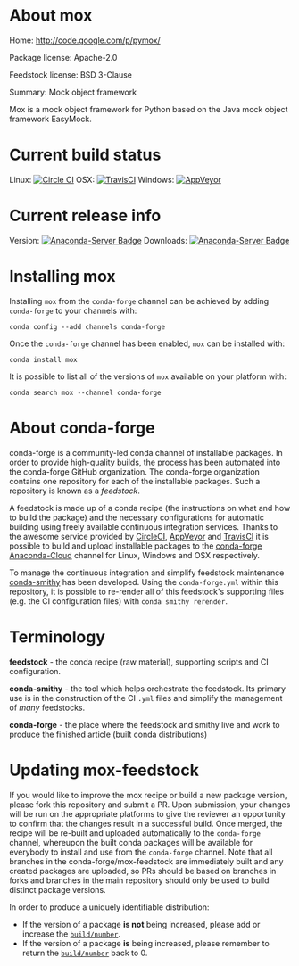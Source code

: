 About mox
=========

Home: http://code.google.com/p/pymox/

Package license: Apache-2.0

Feedstock license: BSD 3-Clause

Summary: Mock object framework

Mox is a mock object framework for Python based on the Java mock
object framework EasyMock.


Current build status
====================

Linux: [![Circle CI](https://circleci.com/gh/conda-forge/mox-feedstock.svg?style=shield)](https://circleci.com/gh/conda-forge/mox-feedstock)
OSX: [![TravisCI](https://travis-ci.org/conda-forge/mox-feedstock.svg?branch=master)](https://travis-ci.org/conda-forge/mox-feedstock)
Windows: [![AppVeyor](https://ci.appveyor.com/api/projects/status/github/conda-forge/mox-feedstock?svg=True)](https://ci.appveyor.com/project/conda-forge/mox-feedstock/branch/master)

Current release info
====================
Version: [![Anaconda-Server Badge](https://anaconda.org/conda-forge/mox/badges/version.svg)](https://anaconda.org/conda-forge/mox)
Downloads: [![Anaconda-Server Badge](https://anaconda.org/conda-forge/mox/badges/downloads.svg)](https://anaconda.org/conda-forge/mox)

Installing mox
==============

Installing `mox` from the `conda-forge` channel can be achieved by adding `conda-forge` to your channels with:

```
conda config --add channels conda-forge
```

Once the `conda-forge` channel has been enabled, `mox` can be installed with:

```
conda install mox
```

It is possible to list all of the versions of `mox` available on your platform with:

```
conda search mox --channel conda-forge
```


About conda-forge
=================

conda-forge is a community-led conda channel of installable packages.
In order to provide high-quality builds, the process has been automated into the
conda-forge GitHub organization. The conda-forge organization contains one repository
for each of the installable packages. Such a repository is known as a *feedstock*.

A feedstock is made up of a conda recipe (the instructions on what and how to build
the package) and the necessary configurations for automatic building using freely
available continuous integration services. Thanks to the awesome service provided by
[CircleCI](https://circleci.com/), [AppVeyor](http://www.appveyor.com/)
and [TravisCI](https://travis-ci.org/) it is possible to build and upload installable
packages to the [conda-forge](https://anaconda.org/conda-forge)
[Anaconda-Cloud](http://docs.anaconda.org/) channel for Linux, Windows and OSX respectively.

To manage the continuous integration and simplify feedstock maintenance
[conda-smithy](http://github.com/conda-forge/conda-smithy) has been developed.
Using the ``conda-forge.yml`` within this repository, it is possible to re-render all of
this feedstock's supporting files (e.g. the CI configuration files) with ``conda smithy rerender``.


Terminology
===========

**feedstock** - the conda recipe (raw material), supporting scripts and CI configuration.

**conda-smithy** - the tool which helps orchestrate the feedstock.
                   Its primary use is in the construction of the CI ``.yml`` files
                   and simplify the management of *many* feedstocks.

**conda-forge** - the place where the feedstock and smithy live and work to
                  produce the finished article (built conda distributions)


Updating mox-feedstock
======================

If you would like to improve the mox recipe or build a new
package version, please fork this repository and submit a PR. Upon submission,
your changes will be run on the appropriate platforms to give the reviewer an
opportunity to confirm that the changes result in a successful build. Once
merged, the recipe will be re-built and uploaded automatically to the
`conda-forge` channel, whereupon the built conda packages will be available for
everybody to install and use from the `conda-forge` channel.
Note that all branches in the conda-forge/mox-feedstock are
immediately built and any created packages are uploaded, so PRs should be based
on branches in forks and branches in the main repository should only be used to
build distinct package versions.

In order to produce a uniquely identifiable distribution:
 * If the version of a package **is not** being increased, please add or increase
   the [``build/number``](http://conda.pydata.org/docs/building/meta-yaml.html#build-number-and-string).
 * If the version of a package **is** being increased, please remember to return
   the [``build/number``](http://conda.pydata.org/docs/building/meta-yaml.html#build-number-and-string)
   back to 0.
